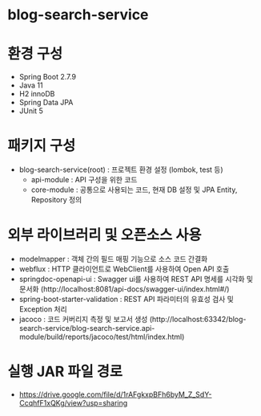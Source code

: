 # blog-search-service

# 환경 구성
  - Spring Boot 2.7.9
  - Java 11
  - H2 innoDB
  - Spring Data JPA
  - JUnit 5

# 패키지 구성
  - blog-search-service(root) : 프로젝트 환경 설정 (lombok, test 등)
    - api-module : API 구성을 위한 코드
    - core-module : 공통으로 사용되는 코드, 현재 DB 설정 및 JPA Entity, Repository 정의

# 외부 라이브러리 및 오픈소스 사용
  - modelmapper : 객체 간의 필드 매핑 기능으로 소스 코드 간결화
  - webflux : HTTP 클라이언트로 WebClient를 사용하여 Open API 호출
  - springdoc-openapi-ui : Swagger ui를 사용하여 REST API 명세를 시각화 및 문서화 (http://localhost:8081/api-docs/swagger-ui/index.html#/)
  - spring-boot-starter-validation : REST API 파라미터의 유효성 검사 및 Exception 처리
  - jacoco : 코드 커버리지 측정 및 보고서 생성 (http://localhost:63342/blog-search-service/blog-search-service.api-module/build/reports/jacoco/test/html/index.html)
  
# 실행 JAR 파일 경로
  - https://drive.google.com/file/d/1rAFgkxpBFh6byM_Z_SdY-CcqhfF1xQKg/view?usp=sharing
